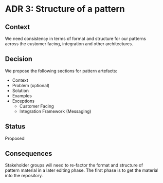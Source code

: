 # ADR 3: Structure of a pattern

## Context

We need consistency in terms of format and structure for our patterns across the customer facing, integration and other architectures.

## Decision

We propose the following sections for pattern artefacts:

* Context
* Problem (optional)
* Solution 
* Examples
* Exceptions
  * Customer Facing
  * Integration Framework (Messaging)

## Status

Proposed

## Consequences

Stakeholder groups will need to re-factor the format and structure of pattern material in a later editing phase.  The first phase is to get the material into the repository.

